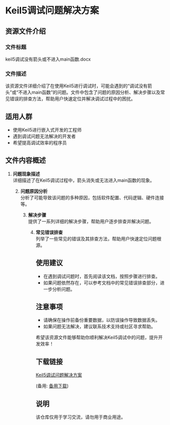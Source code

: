 # Keil5调试问题解决方案

## 资源文件介绍

### 文件标题
keil5调试没有箭头或不进入main函数.docx

### 文件描述
该资源文件详细介绍了在使用Keil5进行调试时，可能会遇到的“调试没有箭头”或“不进入main函数”的问题。文件中包含了问题的原因分析、解决步骤以及常见错误的排查方法，帮助用户快速定位并解决调试过程中的困扰。

## 适用人群
- 使用Keil5进行嵌入式开发的工程师
- 遇到调试问题无法解决的开发者
- 希望提高调试效率的程序员

## 文件内容概述
1. **问题现象描述**  
   详细描述了在Keil5调试过程中，箭头消失或无法进入main函数的现象。

   2. **问题原因分析**  
      分析了可能导致该问题的多种原因，包括软件配置、代码逻辑、硬件连接等。

      3. **解决步骤**  
         提供了一系列详细的解决步骤，帮助用户逐步排查并解决问题。

         4. **常见错误排查**  
            列举了一些常见的错误及其排查方法，帮助用户快速定位问题根源。

            ## 使用建议
            - 在遇到调试问题时，首先阅读该文档，按照步骤进行排查。
            - 如果问题依然存在，可以参考文档中的常见错误排查部分，进一步分析问题。

            ## 注意事项
            - 请确保在操作前备份重要数据，以防误操作导致数据丢失。
            - 如果问题无法解决，建议联系技术支持或社区寻求帮助。

            希望该资源文件能够帮助你顺利解决Keil5调试中的问题，提升开发效率！

            ## 下载链接
            [Keil5调试问题解决方案](https://pan.quark.cn/s/2a69fc547c8b) 

            (备用: [备用下载](https://pan.baidu.com/s/1VXHcSZ8j0YoDqWOOhbIV8g?pwd=1234))

            ## 说明

            该仓库仅用于学习交流，请勿用于商业用途。
